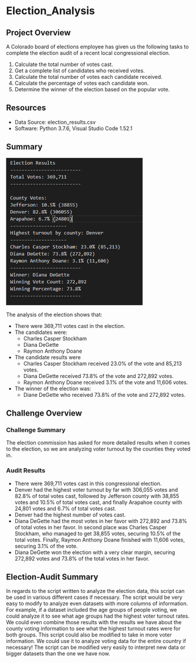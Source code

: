 # Election_Analysis
## Project Overview
A Colorado board of elections employee has given us the following tasks to complete the election audit of a recent local congressional election.
  1. Calculate the total number of votes cast.
  2. Get a complete list of candidates who received votes.
  3. Calculate the total number of votes each candidate received.
  4. Calculate the percentage of votes each candidate won.
  5. Determine the winner of the election based on the popular vote.
## Resources
- Data Source: election_results.csv
- Software: Python 3.7.6, Visual Studio Code 1.52.1
## Summary
![Election Analysis Results](https://github.com/jlozano1990/Election_Analysis/blob/main/Resources/Election%20Results%20Image.PNG)

The analysis of the election shows that:
  - There were 369,711 votes cast in the election.
  - The candidates were:
    - Charles Casper Stockham
    - Diana DeGette
    - Raymon Anthony Doane
  - The candidate results were
    - Charles Casper Stockham received 23.0% of the vote and 85,213 votes.
    - Diana DeGette received 73.8% of the vote and 272,892 votes.
    - Raymon Anthony Doane received 3.1% of the vote and 11,606 votes.
  - The winner of the election was:
    - Diane DeGette who received 73.8% of the vote and 272,892 votes.
## Challenge Overview
### Challenge Summary
The election commission has asked for more detailed results when it comes to the election, so we are analyzing voter turnout by the counties they voted in.
### Audit Results
  - There were 369,711 votes cast in this congressional election.
  - Denver had the highest voter turnout by far with 306,055 votes and 82.8% of total votes cast, followed by Jefferson county with 38,855 votes and 10.5% of total votes cast, and finally Arapahoe county with 24,801 votes and 6.7% of total votes cast.
  - Denver had the highest number of votes cast.
  - Diana DeGette had the most votes in her favor with 272,892 and 73.8% of total votes in her favor. In second place was Charles Casper Stockham, who managed to get 38,855 votes, securing 10.5% of the total votes. Finally, Raymon Anthony Doane finished with 11,606 votes, securing 3.1% of the vote.
  - Diana DeGette won the election with a very clear margin, securing 272,892 votes and 73.8% of the total votes in her favor.
## Election-Audit Summary
In regards to the script written to analyze the election data, this script can be used in various different cases if necessary. The script would be very easy to modify to analyze even datasets with more columns of information. For example, if a dataset included the age groups of people voting, we could analyze it to see what age groups had the highest voter turnout rates. We could even combine those results with the results we have about the county voting information to see what the highest turnout rates were for both groups.
This script could also be modified to take in more voter information. We could use it to analyze voting data for the entire country if necessary! The script can be modified very easily to interpret new data or bigger datasets than the one we have now.
